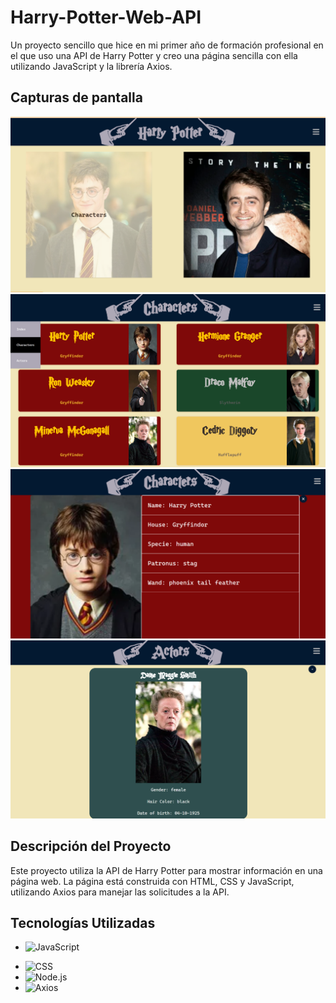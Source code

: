 # Harry-Potter-Web-API

Un proyecto sencillo que hice en mi primer año de formación profesional en el que uso una API de Harry Potter y creo una página sencilla con ella utilizando JavaScript y la librería Axios.

## Capturas de pantalla

![Captura de pantalla 1](./git/Captura%20de%20pantalla%202024-07-05%20170226.png)
![Captura de pantalla 2](./git/Captura%20de%20pantalla%202024-07-05%20170250.png)
![Captura de pantalla 3](./git/Captura%20de%20pantalla%202024-07-05%20170305.png)
![Captura de pantalla 4](./git/Captura%20de%20pantalla%202024-07-05%20170322.png)

## Descripción del Proyecto

Este proyecto utiliza la API de Harry Potter para mostrar información en una página web. La página está construida con HTML, CSS y JavaScript, utilizando Axios para manejar las solicitudes a la API.

## Tecnologías Utilizadas

- ![JavaScript](https://shields.io/badge/JavaScript-F7DF1E?logo=JavaScript&logoColor=000&style=flat-square)
<!-- - ![HTML](https://img.shields.io/badge/HTML-E34F26?logo=html5&logoColor=fff&style=flat-square) -->
- ![CSS](https://img.shields.io/badge/CSS-1572B6?logo=css3&logoColor=fff&style=flat-square)
- ![Node.js](https://img.shields.io/badge/Node.js-339933?logo=node.js&logoColor=fff&style=flat-square)
- ![Axios](https://img.shields.io/badge/Axios-5A29E4?logo=axios&logoColor=fff&style=flat-square)

